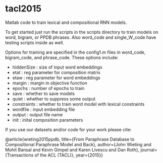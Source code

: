# tacl2015

Matlab code to train lexical and compositional RNN models.

To get started just run the scripts in the scripts directory to train models on word, bigram, or PPDB phrases.
Also word_code and single_W_code have testing scripts inside as well.

Options for training are specified in the config1.m files in word_code, bigram_code, and phrase_code.
These options include:

* hiddenSize : size of input word embeddings
* etat : reg parameter for composition matrix
* etaw : reg parameter for word embeddings
* margin : margin in objective function
* epochs : number of epochs to train
* save : whether to save models
* quiet : whether to suppress some output
* constraints : whether to train word model with lexical constraints
* wordfile : input embedding file
* output : output file name
* init : inital composition parameters

If you use our datasets and/or code for your work please cite:

@article{wieting2015ppdb,
title={From Paraphrase Database to Compositional Paraphrase Model and Back},
author={John Wieting and Mohit Bansal and Kevin Gimpel and Karen Livescu and Dan Roth},
journal={Transactions of the ACL (TACL)},
year={2015}}